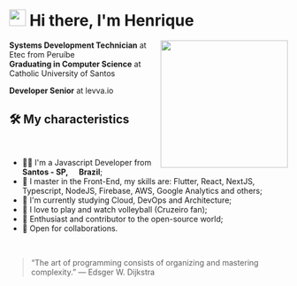 <h1><img src="https://emojis.slackmojis.com/emojis/images/1570211625/6611/wave-animated.gif?1570211625" width="30"/> Hi there, I'm Henrique </h1>
<img align='right' src="https://media.giphy.com/media/M9gbBd9nbDrOTu1Mqx/giphy.gif" width="230">

**Systems Development Technician** at Etec from Peruíbe
<br>
**Graduating in Computer Science** at Catholic University of Santos
<br>

**Developer Senior** at levva.io


## 🛠 My characteristics

<br>
<ul>
  <li>🧑‍💻 I'm a Javascript Developer from <b>Santos - SP, <img src="https://publicdomainvectors.org/photos/brasil_flag.png" width="13"/> Brazil</b>;</li>
  <li>💾 I master in the Front-End, my skills are: Flutter, React, NextJS, Typescript, NodeJS, Firebase, AWS, Google Analytics and others;</li>
  <li>📖 I'm currently studying Cloud, DevOps and Architecture;</li>
  <li>🥰 I love to play and watch volleyball (Cruzeiro fan);</li>
  <li>🚀 Enthusiast and contributor to the open-source world;</li>
  <li>🤝 Open for collaborations.</li>
</ul>
<br>

> “The art of programming consists of organizing and mastering complexity.”
― Edsger W. Dijkstra

<br>
